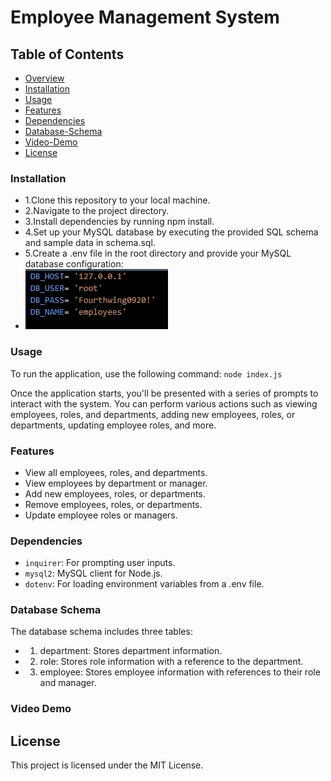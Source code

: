 # Employee Management System

## Table of Contents
- [Overview](#overview)
- [Installation](#installation)
- [Usage](#usage)
- [Features](#features)
- [Dependencies](#dependencies)
- [Database-Schema](#data-schema)
- [Video-Demo](#video-demo)
- [License](#license)


### Installation
- 1.Clone this repository to your local machine.
- 2.Navigate to the project directory.
- 3.Install dependencies by running npm install.
- 4.Set up your MySQL database by executing the provided SQL schema and sample data in schema.sql.
- 5.Create a .env file in the root directory and provide your MySQL database configuration:
- ![alt text](image.png)



### Usage
To run the application, use the following command: `node index.js`

Once the application starts, you'll be presented with a series of prompts to interact with the system. You can perform various actions such as viewing employees, roles, and departments, adding new employees, roles, or departments, updating employee roles, and more.


### Features
- View all employees, roles, and departments.
- View employees by department or manager.
- Add new employees, roles, or departments.
- Remove employees, roles, or departments.
- Update employee roles or managers.


### Dependencies
- `inquirer`: For prompting user inputs.
- `mysql2`: MySQL client for Node.js.
- `dotenv`: For loading environment variables from a .env file.


### Database Schema
The database schema includes three tables:

- 1. department: Stores department information.
- 2. role: Stores role information with a reference to the department.
- 3. employee: Stores employee information with references to their role and manager.


### Video Demo



## License
This project is licensed under the MIT License.